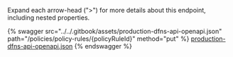 Expand each arrow-head (">") for more details about this endpoint, including nested properties.  

 {% swagger src="../../.gitbook/assets/production-dfns-api-openapi.json" path="/policies/policy-rules/{policyRuleId}" method="put" %}
[production-dfns-api-openapi.json](../../.gitbook/assets/production-dfns-api-openapi.json)
{% endswagger %}

